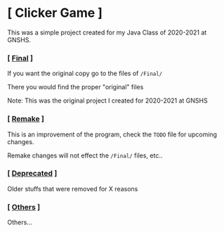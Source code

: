 # [ Clicker Game ]
This was a simple project created for my Java Class of 2020-2021 at GNSHS. 

### [ [Final](https://github.com/exoad/ClickGame/tree/master/Final) ]

If you want the original copy go to the files of `/Final/`

There you would find the proper "original" files

Note: This was the original project I created for 2020-2021 at GNSHS

### [ [Remake](https://github.com/exoad/ClickGame/tree/master/Remake) ]
This is an improvement of the program, check the `TODO` file for upcoming changes.

Remake changes will not effect the `/Final/` files, etc..

### [ [Deprecated](https://github.com/exoad/ClickGame/tree/master/Deprecated) ]
Older stuffs that were removed for X reasons

### [ [Others](https://github.com/exoad/ClickGame/tree/master/Others) ]
Others...
